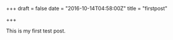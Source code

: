 +++
draft = false
date = "2016-10-14T04:58:00Z"
title = "firstpost"

+++
This is my first test post.
